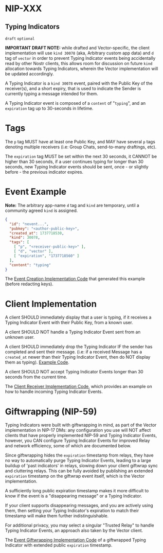 
NIP-XXX
======

Typing Indicators
---------

`draft` `optional`

**IMPORTANT DRAFT NOTE:** while drafted and Vector-specific, the client implementation will use `kind 30078` (aka, Arbitrary custom app data) and `d` tag of `vector` in order to prevent Typing Indicator events being accidentally read by other Nostr clients, this allows room for discussion on future `kind` allocation towards Typing Indicators, wherein the Vector implementation will be updated accordingly.

A Typing Indicator is a `kind 30078` event, paired with the Public Key of the receiver(s), and a short expiry, that is used to indicate the Sender is currently typing a message intended for them.

A Typing Indicator event is composed of a `content` of "`typing`", and an `expiration` tag up to 30-seconds in lifetime.

# Tags

The `p` tag MUST have at least one Public Key, and MAY have several `p` tags denoting multiple receivers (i.e: Group Chats, send-to-many draftings, etc).

The `expiration` tag MUST be set within the next 30 seconds, it CANNOT be higher than 30 seconds, if a user continues typing for longer than 30 seconds, new Typing Indicator events should be sent, once - or slightly before - the previous indicator expires.

# Event Example

**Note:** The arbitrary app-name `d` tag and `kind` are temporary, until a community agreed `kind` is assigned.

```json
{
  "id": "nevent...",
  "pubkey": "<author-public-key>",
  "created_at": 1737718530,
  "kind": 30078,
  "tags": [
    [ "p", "<receiver-public-key>" ],
    [ "d", "vector" ],
    [ "expiration", "1737718560" ]
  ],
  "content": "typing"
}
```

The [Event Creation Implementation Code](https://github.com/JSKitty/Vector/blob/cb616b75c8ba49960f887d1a7cf2a052898c49a4/src-tauri/src/lib.rs#L495) that generated this example (before redacting keys).

# Client Implementation

A client SHOULD immediately display that a user is typing, if it receives a Typing Indicator Event with their Public Key, from a known user.

A client SHOULD NOT handle a Typing Indicator Event sent from an unknown user.

A client SHOULD immediately drop the Typing Indicator IF the sender has completed and sent their message. (i.e: if a received Message has a `created_at` newer than their Typing Indicator Event, then do NOT display them as typing). [Example Code](https://github.com/JSKitty/Vector/blob/cb616b75c8ba49960f887d1a7cf2a052898c49a4/src-tauri/src/lib.rs#L80).

A client SHOULD NOT accept Typing Indicator Events longer than 30 seconds from the current time.

The [Client Receiver Implementation Code](https://github.com/JSKitty/Vector/blob/cb616b75c8ba49960f887d1a7cf2a052898c49a4/src-tauri/src/lib.rs#L627), which provides an example on how to handle incoming Typing Indicator Events.

# Giftwrapping (NIP-59)

Typing Indicators were built with giftwrapping in mind, as part of the Vector implementation in NIP-17 DMs: any configuration you use will NOT affect clients that have properly implemented NIP-59 and Typing Indicator Events, however, you CAN configure Typing Indicator Events for improved Relay and network efficiency, some of which are documented below.

Since giftwrapping hides the `expiration` timestamp from relays, they have no way to automatically purge Typing Indicator Events, leading to a large buildup of 'past indicators' in relays, slowing down your client giftwrap sync and cluttering relays. This can be fully avoided by publishing an extended `expiration` timestamp on the giftwrap event itself, which is the Vector implementation.

A sufficiently long public expiration timestamp makes it more difficult to know if the event is a "disappearing message" or a Typing Indicator.

If your client supports disappearing messages, and you are actively using them, then setting your Typing Indicator's expiration to match their timestamp will make them further indistinguishable.

For additional privacy, you may select a singular "Trusted Relay" to handle Typing Indicator Events, an approach also taken by the Vector client.

The [Event Giftwrapping Implementation Code](https://github.com/JSKitty/Vector/blob/f2fa50543c740a7054b04fa5d341ca14ed8b7a13/src-tauri/src/lib.rs#L508) of a giftwrapped Typing Indicator with extended public `expiration` timestamp.
